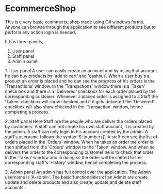 # EcommerceShop
This is a very basic ecommerce shop made using C# windows forms.
Anyone can browse through the application to see different products but to perform any action login is needed.

It has three panels,
1. User panel
2. Staff panel
3. Admin panel

1\. User panel
A user can easily create an account and by using that account he can buy products by 'add to cart' and 'cashout'. When a user buy's a product an order is placed and he can see the progress of his orders is the 'Transactions' window. In the 'Transactions' window there is a 'Taken' check box and there is a 'Delivered' checkbox for each order placed by the corresponding customer. Whenever a placed order is assigned to a Staff the 'Taken' checkbox will show checked and if it gets delivered the 'Delivered' checkbox will also show checked in the 'Transaction' window, hence completing a process.

2\. Staff panel
Here Staff are the people who are deliver the orders placed by customers. A staff can not create his own staff account, it is created by the admin. A staff can only login to his account created by the admin. A staff's username follows the syntax 'S-[numbers]'. A staff can see the list of orders placed in the 'Orders' window. When he takes an order the order is then shifted from the 'Orders' window to the 'Taken' window. And when he delivers the order to the corresponding customer he is to check that order in the 'Taken' window and in doing so the order will be shifted to the corresponding staff's 'History' window, hence completing the process.

3\. Admin panel
An admin has full control over the application. The Admin username is 'A-admin'. The basic functionalities of an Admin are create, update and delete products and also create, update and delete staff accounts.
